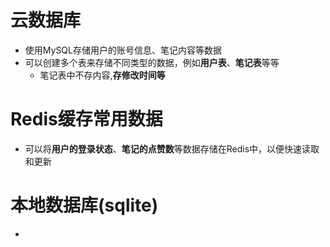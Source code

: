 # 云数据库
- 使用MySQL存储用户的账号信息、笔记内容等数据
- 可以创建多个表来存储不同类型的数据，例如**用户表**、**笔记表**等等
	- 笔记表中不存内容,**存修改时间等**
# Redis缓存常用数据
- 可以将**用户的登录状态**、**笔记的点赞数**等数据存储在Redis中，以便快速读取和更新
# 本地数据库(sqlite)
- 